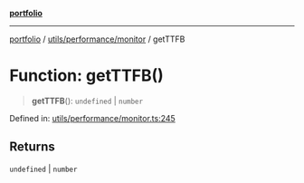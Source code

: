 [**portfolio**](../../../../README.md)

***

[portfolio](../../../../modules.md) / [utils/performance/monitor](../README.md) / getTTFB

# Function: getTTFB()

> **getTTFB**(): `undefined` \| `number`

Defined in: [utils/performance/monitor.ts:245](https://github.com/tnorlund/Portfolio/blob/4e0c45627749364792348ff911c30399d3759e0e/portfolio/utils/performance/monitor.ts#L245)

## Returns

`undefined` \| `number`
